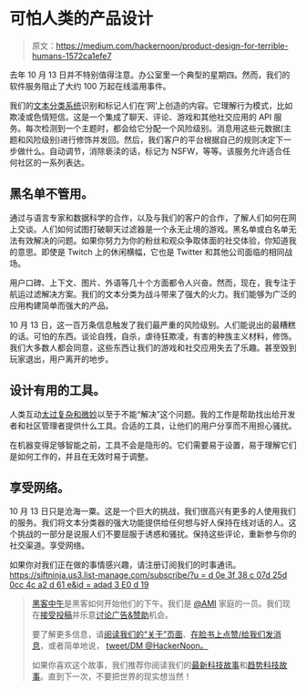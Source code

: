 # 可怕人类的产品设计

> 原文：<https://medium.com/hackernoon/product-design-for-terrible-humans-1572ca1efe7>

去年 10 月 13 日并不特别值得注意。办公室里一个典型的星期四。然而，我们的软件服务阻止了大约 100 万起在线滥用事件。

我们的[文本分类系统](https://www.twohat.co/2016/09/26/can-community-sift-outperform-google-jigsaw-conversation-ai-in-the-war-on-trolls.html)识别和标记人们在‘网’上创造的内容。它理解行为模式，比如欺凌或色情短信。这是一个集成了聊天、评论、游戏和其他社交应用的 API 服务。每次检测到一个主题时，都会给它分配一个风险级别。消息用这些元数据(主题和风险级别)进行修饰并发回。然后，我们客户的平台根据自己的规则决定下一步做什么。自动调节，消除亵渎的话，标记为 NSFW，等等。该服务允许适合任何社区的一系列表达。

## 黑名单不管用。

通过与语言专家和数据科学的合作，以及与我们的客户的合作，了解人们如何在网上交谈。人们如何试图打破聊天过滤器是一个永无止境的游戏。黑名单或白名单无法有效解决的问题。如果你努力为你的粉丝和观众争取体面的社交体验，你知道我的意思。即使是 Twitch 上的休闲横幅，它也是 Twitter 和其他公司面临的相同战场。

用户口碑、上下文、图片、外语等几十个方面都令人兴奋。然而，现在，我专注于航运过滤解决方案。我们的文本分类为战斗带来了强大的火力。我们能够为广泛的应用构建简单而强大的产品。

10 月 13 日，这一百万条信息触发了我们最严重的风险级别。人们能说出的最糟糕的话。可怕的东西。谈论自残，自杀，虐待狂欺凌，有害的种族主义材料，修饰。我们大多数人都会同意，这些东西让我们的游戏和社交应用失去了乐趣。甚至毁到玩家退出，用户离开的地步。

## 设计有用的工具。

人类互动[太过复杂和微妙](https://www.twohat.co/2016/08/05/from-brexit-to-bulbasaur-on-the-evolution-of-language.html)以至于不能“解决”这个问题。我的工作是帮助找出给开发者和社区管理者提供什么工具。合适的工具，让他们的用户分享而不用担心骚扰。

在机器变得足够智能之前，工具不会是隐形的。它们需要易于设置，易于理解它们是如何工作的，并且在无效时易于调整。

## 享受网络。

10 月 13 日只是沧海一粟。这是一个巨大的挑战，我们很高兴有更多的人使用我们的服务。我们将文本分类器的强大功能提供给任何想与好人保持在线对话的人。这个挑战的一部分是说服人们不要屈服于诱惑和骚扰。保持这些评论，重新参与你的社交渠道。享受网络。

如果你对我们正在做的事情感兴趣，请注册订阅我们的时事通讯。
[https://siftninja.us3.list-manage.com/subscribe/?u = d 0e 3f 38 c 07d 25d 0cc 4c a2 d 61 e&id = adad 3 E0 d 19](https://siftninja.us3.list-manage.com/subscribe/?u=d0e3f38c07d25d0cc4ca2d61e&id=adad3e0d19)

> [黑客中午](http://bit.ly/Hackernoon)是黑客如何开始他们的下午。我们是 [@AMI](http://bit.ly/atAMIatAMI) 家庭的一员。我们现在[接受投稿](http://bit.ly/hackernoonsubmission)并乐意[讨论广告&赞助](mailto:partners@amipublications.com)机会。
> 
> 要了解更多信息，请[阅读我们的“关于”页面](https://goo.gl/4ofytp)、[在脸书上点赞/给我们发消息](http://bit.ly/HackernoonFB)，或者简单地说， [tweet/DM @HackerNoon。](https://goo.gl/k7XYbx)
> 
> 如果你喜欢这个故事，我们推荐你阅读我们的[最新科技故事](http://bit.ly/hackernoonlatestt)和[趋势科技故事](https://hackernoon.com/trending)。直到下一次，不要把世界的现实想当然！